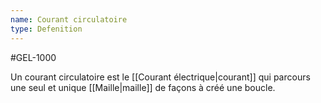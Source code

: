 ```yaml
---
name: Courant circulatoire
type: Defenition
---
```

#GEL-1000 

Un courant circulatoire est le [[Courant électrique|courant]] qui parcours une seul et unique [[Maille|maille]] de façons à créé une boucle.
